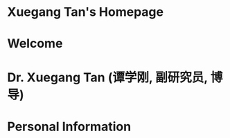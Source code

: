# **Xuegang Tan's  Homepage**

# **Welcome**

# **Dr. Xuegang Tan (谭学刚, 副研究员, 博导)**

# Personal Information
